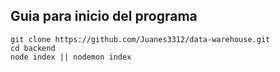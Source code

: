 <h2>Guia para inicio del programa</h2>

~~~~~~
git clone https://github.com/Juanes3312/data-warehouse.git
cd backend
node index || nodemon index
~~~~~~
